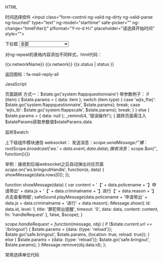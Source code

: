 HTML

时间选择控件
<input class="form-control ng-valid ng-dirty ng-valid-parse ng-touched" type="text" ng-model="starttime" safe-picker="" ng-change="timeFilter()" p!format="Y-m-d H:i" placeholder="请选择开始时间" style="">

下拉框
<select ng-change="changeType()" ng-model="types" class="form-control safe-backlog-filter-select">
	<option value="">全部</option>
	<option value="{{types.modouleName}}" ng-repeat="types in backlogRows">{{types.modouleName}}</option>
	<option ng-repeat="(key, type) in record.types track by key" value="{{type.status}}">{{type.statusname}}</option>
</select>

对ng-repeat的表格内容添加不同样式，html代码：
<tr ng-repeat="x in tableData">
    <td>{{x.networkName}}</td>
    <td>{{x.network}}</td>
    <td ng-style="{background: x.status === -1 ? '#f0ad4e' : x.status === 1?'#5cb85c':x.status === 2?'#f04124':'#a5a5a5'}">{{x.status | status }}</td>
</tr>

返回图标：fa-mail-reply-all

JavaScript

页面跳转
方式一：$state.go('system.ftappquestionnaire')
带参数例子：
if (item) {
	$state.params = {
		data: item
	};
	switch (item.type) {
		case 'wjlx_ftwj':
			$state.go('system.ftappquestionnaire', $state.params);
			break;
		case 'wjlx_lb':
			$state.go('system.ftappscale', $state.params);
			break;
	}
} else {
	$state.params = {
		data: null
	};
	_remind(4, '错误操作!');
}
跳转页面需注入$stateParams获取参数值$stateParams.data

监听$watch

上下级组件模块通信
websocket：
发送消息：$scope.sendMessage
广播：$rootScope.$broadcast('ws.' + data.event, data.data);
接收消息：$scope.$on('', function(){})

举例：接收到后端websocket之后自动弹出对应页面
$scope.$on('ws.bringoutHandle', function(e, data) {
	showMessage(data.rows[0]);
});

function showMessage(data) {
	var content = '【' + data.policename + '】申请带出' + data.js + '【' + data.criminalname + '】进行【' + data.reason + '】<br>点击查看明细';
	safeSound.playMessage(data.policename + '申请带出' + data.js + data.criminalname + '进行' + data.reason);
	iMessage.show({
		id: data.id,
		level: 1,
		title: '罪犯带出提醒',
		timeout: '0',
		data: data,
		content: content,
		fn: 'handleRequest'
	}, false, $scope);
}

$scope.handleRequest = function($message, obj) {
	if ($state.current.url == '/bringout') {
		$state.params = {data: {type: 'reload'}};
		$state.go('safe.bringout', $state.params, {location: true, reload: true});
	} else {
		$state.params = {data: {type: 'reload'}};
		$state.go('safe.bringout', $state.params);
	}
	iMessage.remove(obj.data.id);
};


常用选择单位代码



